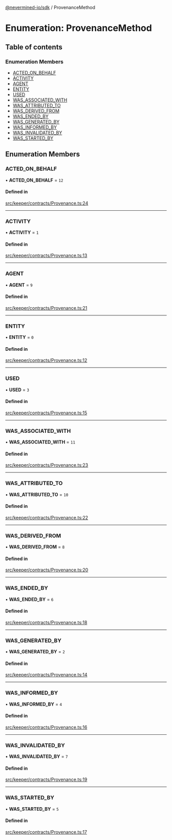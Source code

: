 [@nevermined-io/sdk](../code-reference.md) / ProvenanceMethod

# Enumeration: ProvenanceMethod

## Table of contents

### Enumeration Members

- [ACTED_ON_BEHALF](ProvenanceMethod.md#acted_on_behalf)
- [ACTIVITY](ProvenanceMethod.md#activity)
- [AGENT](ProvenanceMethod.md#agent)
- [ENTITY](ProvenanceMethod.md#entity)
- [USED](ProvenanceMethod.md#used)
- [WAS_ASSOCIATED_WITH](ProvenanceMethod.md#was_associated_with)
- [WAS_ATTRIBUTED_TO](ProvenanceMethod.md#was_attributed_to)
- [WAS_DERIVED_FROM](ProvenanceMethod.md#was_derived_from)
- [WAS_ENDED_BY](ProvenanceMethod.md#was_ended_by)
- [WAS_GENERATED_BY](ProvenanceMethod.md#was_generated_by)
- [WAS_INFORMED_BY](ProvenanceMethod.md#was_informed_by)
- [WAS_INVALIDATED_BY](ProvenanceMethod.md#was_invalidated_by)
- [WAS_STARTED_BY](ProvenanceMethod.md#was_started_by)

## Enumeration Members

### ACTED_ON_BEHALF

• **ACTED_ON_BEHALF** = `12`

#### Defined in

[src/keeper/contracts/Provenance.ts:24](https://github.com/nevermined-io/sdk-js/blob/bb26f8ab/src/keeper/contracts/Provenance.ts#L24)

---

### ACTIVITY

• **ACTIVITY** = `1`

#### Defined in

[src/keeper/contracts/Provenance.ts:13](https://github.com/nevermined-io/sdk-js/blob/bb26f8ab/src/keeper/contracts/Provenance.ts#L13)

---

### AGENT

• **AGENT** = `9`

#### Defined in

[src/keeper/contracts/Provenance.ts:21](https://github.com/nevermined-io/sdk-js/blob/bb26f8ab/src/keeper/contracts/Provenance.ts#L21)

---

### ENTITY

• **ENTITY** = `0`

#### Defined in

[src/keeper/contracts/Provenance.ts:12](https://github.com/nevermined-io/sdk-js/blob/bb26f8ab/src/keeper/contracts/Provenance.ts#L12)

---

### USED

• **USED** = `3`

#### Defined in

[src/keeper/contracts/Provenance.ts:15](https://github.com/nevermined-io/sdk-js/blob/bb26f8ab/src/keeper/contracts/Provenance.ts#L15)

---

### WAS_ASSOCIATED_WITH

• **WAS_ASSOCIATED_WITH** = `11`

#### Defined in

[src/keeper/contracts/Provenance.ts:23](https://github.com/nevermined-io/sdk-js/blob/bb26f8ab/src/keeper/contracts/Provenance.ts#L23)

---

### WAS_ATTRIBUTED_TO

• **WAS_ATTRIBUTED_TO** = `10`

#### Defined in

[src/keeper/contracts/Provenance.ts:22](https://github.com/nevermined-io/sdk-js/blob/bb26f8ab/src/keeper/contracts/Provenance.ts#L22)

---

### WAS_DERIVED_FROM

• **WAS_DERIVED_FROM** = `8`

#### Defined in

[src/keeper/contracts/Provenance.ts:20](https://github.com/nevermined-io/sdk-js/blob/bb26f8ab/src/keeper/contracts/Provenance.ts#L20)

---

### WAS_ENDED_BY

• **WAS_ENDED_BY** = `6`

#### Defined in

[src/keeper/contracts/Provenance.ts:18](https://github.com/nevermined-io/sdk-js/blob/bb26f8ab/src/keeper/contracts/Provenance.ts#L18)

---

### WAS_GENERATED_BY

• **WAS_GENERATED_BY** = `2`

#### Defined in

[src/keeper/contracts/Provenance.ts:14](https://github.com/nevermined-io/sdk-js/blob/bb26f8ab/src/keeper/contracts/Provenance.ts#L14)

---

### WAS_INFORMED_BY

• **WAS_INFORMED_BY** = `4`

#### Defined in

[src/keeper/contracts/Provenance.ts:16](https://github.com/nevermined-io/sdk-js/blob/bb26f8ab/src/keeper/contracts/Provenance.ts#L16)

---

### WAS_INVALIDATED_BY

• **WAS_INVALIDATED_BY** = `7`

#### Defined in

[src/keeper/contracts/Provenance.ts:19](https://github.com/nevermined-io/sdk-js/blob/bb26f8ab/src/keeper/contracts/Provenance.ts#L19)

---

### WAS_STARTED_BY

• **WAS_STARTED_BY** = `5`

#### Defined in

[src/keeper/contracts/Provenance.ts:17](https://github.com/nevermined-io/sdk-js/blob/bb26f8ab/src/keeper/contracts/Provenance.ts#L17)
